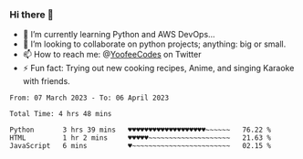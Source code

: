 ### Hi there 👋

<!--
**Sara-Pak/Sara-Pak** is a ✨ _special_ ✨ repository because its `README.md` (this file) appears on your GitHub profile.

Here are some ideas to get you started:
- 🤔 I’m looking for help with ...
- 💬 Ask me about ...
- 😄 Pronouns: ...


- 🔭 I’m currently working on getting certified in Google's IT Automation with Python and doing #100daysofcode in Python. 
-->
- 🌱 I’m currently learning Python and AWS DevOps...
- 👯 I’m looking to collaborate on python projects; anything: big or small.
- 📫 How to reach me: @[YoofeeCodes](https://twitter.com/YoofeeCodes) on Twitter
- ⚡ Fun fact: Trying out new cooking recipes, Anime, and singing Karaoke with friends.


<!--START_SECTION:waka-->

```text
From: 07 March 2023 - To: 06 April 2023

Total Time: 4 hrs 48 mins

Python       3 hrs 39 mins   ♥♥♥♥♥♥♥♥♥♥♥♥♥♥♥♥♥♥♥~~~~~~   76.22 %
HTML         1 hr 2 mins     ♥♥♥♥♥~~~~~~~~~~~~~~~~~~~~   21.63 %
JavaScript   6 mins          ♥~~~~~~~~~~~~~~~~~~~~~~~~   02.15 %
```

<!--END_SECTION:waka-->
